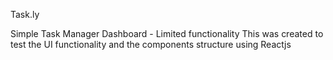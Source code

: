 Task.ly 

Simple Task Manager Dashboard - Limited functionality
This was created to test the UI functionality and the components structure using Reactjs
